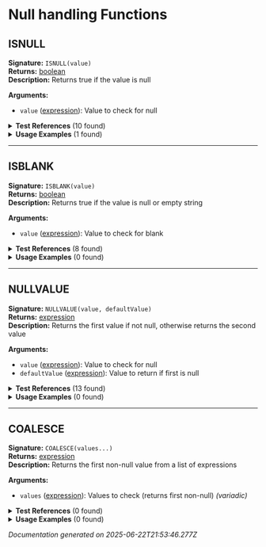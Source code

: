 # Null handling Functions


## ISNULL

**Signature:** `ISNULL(value)`  
**Returns:** [boolean](../types.md#boolean)  
**Description:** Returns true if the value is null

**Arguments:**
- `value` ([expression](../types.md#expression)): Value to check for null


<details>
<summary><strong>Test References</strong> (10 found)</summary>

- **if-function.test.js** (1 reference)
  - [Line 72](/tests/if-function.test.js#L72): `const result = evaluateFormula('IF(ISNULL(revenue), "No revenue", "Has revenue")', testContext);`

- **logical-operators-functions.test.js** (2 references)
  - [Line 97](/tests/logical-operators-functions.test.js#L97): `const result = evaluateFormula('AND(ISNULL(revenue), ISBLANK(note))', testContext);`
  - [Line 102](/tests/logical-operators-functions.test.js#L102): `const result = evaluateFormula('OR(ISNULL(revenue), revenue > 1000)', testContext);`

- **multi-level-relationships.test.js** (1 reference)
  - [Line 129](/tests/multi-level-relationships.test.js#L129): `const result = evaluateFormula('IF(ISNULL(merchant_rel.main_rep_rel.user_rel.status), "No Status", merchant_rel.main_rep_rel.user_rel.status)', multiLevelContext);`

- **null-handling.test.js** (6 references)
  - [Line 12](/tests/null-handling.test.js#L12): `const result = evaluateFormula('ISNULL(note)', testContext);`
  - [Line 17](/tests/null-handling.test.js#L17): `const result = evaluateFormula('ISNULL(NULL)', testContext);`
  - [Line 53](/tests/null-handling.test.js#L53): `const result = evaluateFormula('IF(ISNULL(note), "No note", note)', testContext);`
  - [Line 71](/tests/null-handling.test.js#L71): `() => evaluateFormula('ISNULL()', testContext),`
  - [Line 79](/tests/null-handling.test.js#L79): `() => evaluateFormula('ISNULL(note, amount)', testContext),`
  - [Line 119](/tests/null-handling.test.js#L119): `const result = evaluateFormula('ISNULL("hello")', testContext);`
</details>

<details>
<summary><strong>Usage Examples</strong> (1 found)</summary>

- **examples/table/submission/null_safety_check.formula** (1 reference)
  - [Line 1](/examples/table/submission/null_safety_check.formula#L1): `IF(ISNULL(merchant_rel.business_name), "NO MERCHANT", merchant_rel.business_name) & " | Amount: " & IF(ISNULL(amount), "N/A", STRING(amount)) & " | Reps: " & STRING(IF(ISNULL(COUNT_AGG(rep_links_submission, id)), 0, COUNT_AGG(rep_links_submission, id)))`
</details>

---

## ISBLANK

**Signature:** `ISBLANK(value)`  
**Returns:** [boolean](../types.md#boolean)  
**Description:** Returns true if the value is null or empty string

**Arguments:**
- `value` ([expression](../types.md#expression)): Value to check for blank


<details>
<summary><strong>Test References</strong> (8 found)</summary>

- **logical-operators-functions.test.js** (1 reference)
  - [Line 97](/tests/logical-operators-functions.test.js#L97): `const result = evaluateFormula('AND(ISNULL(revenue), ISBLANK(note))', testContext);`

- **null-handling.test.js** (7 references)
  - [Line 32](/tests/null-handling.test.js#L32): `const result = evaluateFormula('ISBLANK(note)', testContext);`
  - [Line 37](/tests/null-handling.test.js#L37): `const result = evaluateFormula('ISBLANK(NULL)', testContext);`
  - [Line 103](/tests/null-handling.test.js#L103): `() => evaluateFormula('ISBLANK()', testContext),`
  - [Line 111](/tests/null-handling.test.js#L111): `() => evaluateFormula('ISBLANK(note, amount)', testContext),`
  - [Line 137](/tests/null-handling.test.js#L137): `const result = evaluateFormula('ISBLANK("test")', testContext);`
  - [Line 149](/tests/null-handling.test.js#L149): `const result = evaluateFormula('IF(ISBLANK(revenue), NULLVALUE(cost, 0), revenue)', testContext);`
  - [Line 164](/tests/null-handling.test.js#L164): `const result = evaluateFormula('STRING(NULLVALUE(revenue, 0)) & " (empty: " & STRING(ISBLANK(revenue)) & ")"', testContext);`
</details>

<details>
<summary><strong>Usage Examples</strong> (0 found)</summary>

No usage examples found for this function.
</details>

---

## NULLVALUE

**Signature:** `NULLVALUE(value, defaultValue)`  
**Returns:** [expression](../types.md#expression)  
**Description:** Returns the first value if not null, otherwise returns the second value

**Arguments:**
- `value` ([expression](../types.md#expression)): Value to check for null
- `defaultValue` ([expression](../types.md#expression)): Value to return if first is null


<details>
<summary><strong>Test References</strong> (13 found)</summary>

- **null-handling.test.js** (13 references)
  - [Line 22](/tests/null-handling.test.js#L22): `const result = evaluateFormula('NULLVALUE(note, "No note")', testContext);`
  - [Line 27](/tests/null-handling.test.js#L27): `const result = evaluateFormula('NULLVALUE(NULL, "Default")', testContext);`
  - [Line 48](/tests/null-handling.test.js#L48): `const result = evaluateFormula('NULLVALUE(note, "Empty") & " - " & STRING(amount)', testContext);`
  - [Line 58](/tests/null-handling.test.js#L58): `const result = evaluateFormula('NULLVALUE(amount, 0) + 100', testContext);`
  - [Line 64](/tests/null-handling.test.js#L64): `const result = evaluateFormula('NULLVALUE(merchant_rel.business_name, "Unknown Business")', relationshipContext);`
  - [Line 87](/tests/null-handling.test.js#L87): `() => evaluateFormula('NULLVALUE(note)', testContext),`
  - [Line 95](/tests/null-handling.test.js#L95): `() => evaluateFormula('NULLVALUE(note, "default", "extra")', testContext),`
  - [Line 125](/tests/null-handling.test.js#L125): `const result = evaluateFormula('NULLVALUE(NULL, "default")', testContext);`
  - [Line 131](/tests/null-handling.test.js#L131): `const result = evaluateFormula('NULLVALUE("maybe null", "definitely not null")', testContext);`
  - [Line 143](/tests/null-handling.test.js#L143): `const result = evaluateFormula('NULLVALUE("maybe null", "default") & " value"', testContext);`
  - [Line 149](/tests/null-handling.test.js#L149): `const result = evaluateFormula('IF(ISBLANK(revenue), NULLVALUE(cost, 0), revenue)', testContext);`
  - [Line 156](/tests/null-handling.test.js#L156): `() => evaluateFormula('NULLVALUE(revenue, "string default")', testContext),`
  - [Line 164](/tests/null-handling.test.js#L164): `const result = evaluateFormula('STRING(NULLVALUE(revenue, 0)) & " (empty: " & STRING(ISBLANK(revenue)) & ")"', testContext);`
</details>

<details>
<summary><strong>Usage Examples</strong> (0 found)</summary>

No usage examples found for this function.
</details>

---

## COALESCE

**Signature:** `COALESCE(values...)`  
**Returns:** [expression](../types.md#expression)  
**Description:** Returns the first non-null value from a list of expressions

**Arguments:**
- `values` ([expression](../types.md#expression)): Values to check (returns first non-null) *(variadic)*


<details>
<summary><strong>Test References</strong> (0 found)</summary>

No test references found for this function.
</details>

<details>
<summary><strong>Usage Examples</strong> (0 found)</summary>

No usage examples found for this function.
</details>


*Documentation generated on 2025-06-22T21:53:46.277Z*
